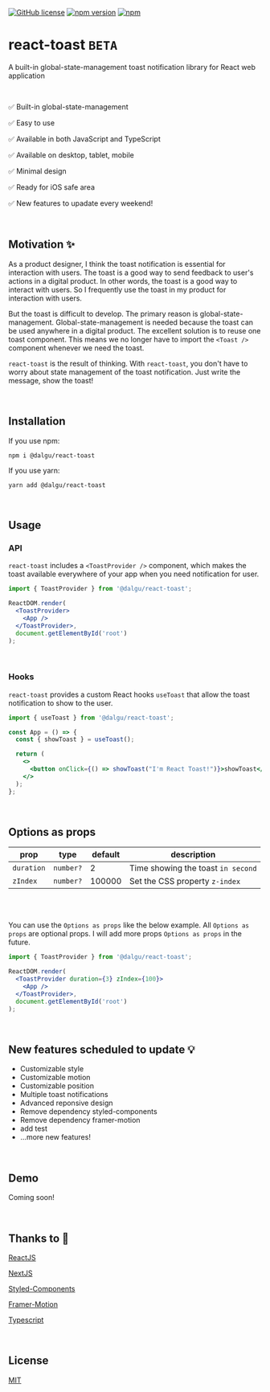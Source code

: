 [![GitHub license](https://img.shields.io/badge/license-MIT-blue.svg)](https://github.com/facebook/react/blob/main/LICENSE)
[![npm version](https://img.shields.io/npm/v/@dalgu/react-toast.svg)](https://www.npmjs.com/package/@dalgu/react-toast)
[![npm](https://img.shields.io/npm/dm/@dalgu/react-toast.svg)](https://www.npmjs.com/package/@dalgu/react-toast)

# react-toast `BETA`

A built-in global-state-management toast notification library for React web application

<br/>

✅ Built-in global-state-management

✅ Easy to use

✅ Available in both JavaScript and TypeScript

✅ Available on desktop, tablet, mobile

✅ Minimal design

✅ Ready for iOS safe area

✅ New features to upadate every weekend!

<br/>

## Motivation ✨

As a product designer, I think the toast notification is essential for interaction with users. The toast is a good way to send feedback to user's actions in a digital product. In other words, the toast is a good way to interact with users. So I frequently use the toast in my product for interaction with users.

But the toast is difficult to develop. The primary reason is global-state-management. Global-state-management is needed because the toast can be used anywhere in a digital product. The excellent solution is to reuse one toast component. This means we no longer have to import the `<Toast />` component whenever we need the toast.

`react-toast` is the result of thinking. With `react-toast`, you don't have to worry about state management of the toast notification. Just write the message, show the toast!

<br/>

## Installation

If you use npm:

```
npm i @dalgu/react-toast
```

If you use yarn:

```
yarn add @dalgu/react-toast
```

<br/>

## Usage

### API

`react-toast` includes a `<ToastProvider />` component, which makes the toast available everywhere of your app when you need notification for user.

```jsx
import { ToastProvider } from '@dalgu/react-toast';

ReactDOM.render(
  <ToastProvider>
    <App />
  </ToastProvider>,
  document.getElementById('root')
);
```

<br/>

### Hooks

`react-toast` provides a custom React hooks `useToast` that allow the toast notification to show to the user.

```jsx
import { useToast } from '@dalgu/react-toast';

const App = () => {
  const { showToast } = useToast();

  return (
    <>
      <button onClick={() => showToast("I'm React Toast!")}>showToast</button>
    </>
  );
};
```

<br/>

## Options as props

| prop       | type      | default | description                        |
| ---------- | --------- | ------- | ---------------------------------- |
| `duration` | `number?` | 2       | Time showing the toast `in second` |
| `zIndex`   | `number?` | 100000  | Set the CSS property `z-index`     |

<br/>
<br/>

You can use the `Options as props` like the below example. All `Options as props` are optional props. I will add more props `Options as props` in the future.

```jsx
import { ToastProvider } from '@dalgu/react-toast';

ReactDOM.render(
  <ToastProvider duration={3} zIndex={100}>
    <App />
  </ToastProvider>,
  document.getElementById('root')
);
```

<br/>

## New features scheduled to update 💡

- Customizable style
- Customizable motion
- Customizable position
- Multiple toast notifications
- Advanced reponsive design
- Remove dependency styled-components
- Remove dependency framer-motion
- add test
- ...more new features!

<br/>

## Demo

Coming soon!

<br/>

## Thanks to 🙏

[ReactJS](https://reactjs.org/)

[NextJS](https://nextjs.org/)

[Styled-Components](https://github.com/styled-components/styled-components)

[Framer-Motion](https://github.com/framer/motion)

[Typescript](https://www.typescriptlang.org/)

<br/>

## License

[MIT](https://github.com/dalgudot/react-toast/blob/main/LICENSE)
